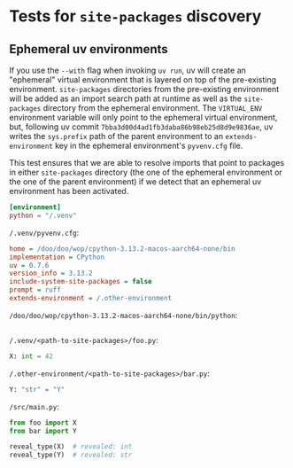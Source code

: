 # Tests for `site-packages` discovery

## Ephemeral uv environments

If you use the `--with` flag when invoking `uv run`, uv will create an "ephemeral" virtual
environment that is layered on top of the pre-existing environment. `site-packages` directories from
the pre-existing environment will be added as an import search path at runtime as well as the
`site-packages` directory from the ephemeral environment. The `VIRTUAL_ENV` environment variable
will only point to the ephemeral virtual environment, but, following uv commit
`7bba3d00d4ad1fb3daba86b98eb25d8d9e9836ae`, uv writes the `sys.prefix` path of the parent
environment to an `extends-environment` key in the ephemeral environment's `pyvenv.cfg` file.

This test ensures that we are able to resolve imports that point to packages in either
`site-packages` directory (the one of the ephemeral environment or the one of the parent
environment) if we detect that an ephemeral uv environment has been activated.

```toml
[environment]
python = "/.venv"
```

`/.venv/pyvenv.cfg`:

```cfg
home = /doo/doo/wop/cpython-3.13.2-macos-aarch64-none/bin
implementation = CPython
uv = 0.7.6
version_info = 3.13.2
include-system-site-packages = false
prompt = ruff
extends-environment = /.other-environment
```

`/doo/doo/wop/cpython-3.13.2-macos-aarch64-none/bin/python`:

```text
```

`/.venv/<path-to-site-packages>/foo.py`:

```py
X: int = 42
```

`/.other-environment/<path-to-site-packages>/bar.py`:

```py
Y: "str" = "Y"
```

`/src/main.py`:

```py
from foo import X
from bar import Y

reveal_type(X)  # revealed: int
reveal_type(Y)  # revealed: str
```
